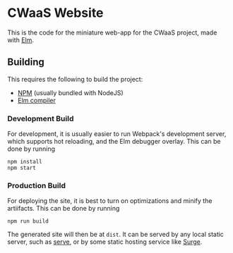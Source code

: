# CWaaS Website

This is the code for the miniature web-app for the CWaaS project, made with
[Elm](https://elm-lang.org).


## Building

This requires the following to build the project:
- [NPM](https://nodejs.org) (usually bundled with NodeJS)
- [Elm compiler](https://guide.elm-lang.org/install/elm.html)

### Development Build

For development, it is usually easier to run Webpack's development server, which
supports hot reloading, and the Elm debugger overlay. This can be done by
running
```
npm install
npm start
```

### Production Build

For deploying the site, it is best to turn on optimizations and minify the
artiifacts. This can be done by running
```
npm run build
```

The generated site will then be at `dist`. It can be served by any local static
server, such as [serve](https://github.com/zeit/serve), or by some static
hosting service like [Surge](https://surge.sh).

